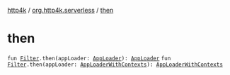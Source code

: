[http4k](../index.md) / [org.http4k.serverless](index.md) / [then](./then.md)

# then

`fun `[`Filter`](../org.http4k.core/-filter/index.md)`.then(appLoader: `[`AppLoader`](-app-loader.md)`): `[`AppLoader`](-app-loader.md)
`fun `[`Filter`](../org.http4k.core/-filter/index.md)`.then(appLoader: `[`AppLoaderWithContexts`](-app-loader-with-contexts.md)`): `[`AppLoaderWithContexts`](-app-loader-with-contexts.md)